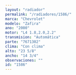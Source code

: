 ```yaml
---
layout: "radiador"
permalink: "/radiadores/1586/"
marca: "Chevrolet"
modelo: "Zafira"
ano: "2000"
motor: "L4 1.8,2.0,2.2"
transmision: "Automática"
parte: "7671302"
clima: "Con clima"
alto: "23 5/8"
ancho: "14 3/4"
observaciones: ""
id: "1586"
---
```


